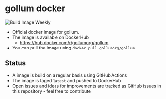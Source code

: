 # gollum docker

![Build Image Weekly](https://github.com/gollum/docker/workflows/Build%20Image%20Weekly/badge.svg?branch=master)

* Official docker image for gollum.
* The image is available on DockerHub
  * <https://hub.docker.com/r/gollumorg/gollum>
* You can pull the image using `docker pull gollumorg/gollum`

## Status

* A image is build on a regular basis using GitHub Actions
* The image is taged `latest` and pushed to DockerHub
* Open issues and ideas for improvements are tracked as GitHub issues in this repository - feel free to contribute
